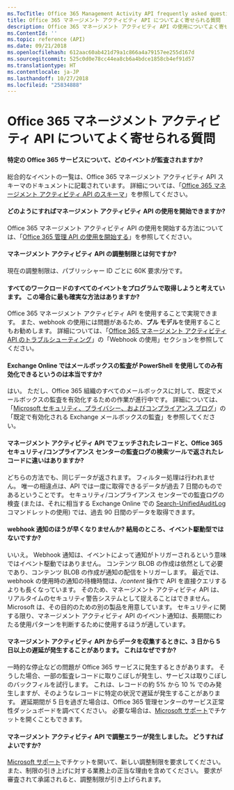 ```yaml
---
ms.TocTitle: Office 365 Management Activity API frequently asked questions
title: Office 365 マネージメント アクティビティ API についてよく寄せられる質問
description: Office 365 マネージメント アクティビティ API の使用についてよく寄せられる質問
ms.ContentId: ''
ms.topic: reference (API)
ms.date: 09/21/2018
ms.openlocfilehash: 612aac60ab421d79a1c866a4a79157ee255d167d
ms.sourcegitcommit: 525c0d0e78cc44ea8cb6a4bdce1858cb4ef91d57
ms.translationtype: HT
ms.contentlocale: ja-JP
ms.lasthandoff: 10/27/2018
ms.locfileid: "25834888"
---
```

# <a name="office-365-management-activity-api-frequently-asked-questions"></a>Office 365 マネージメント アクティビティ API についてよく寄せられる質問

#### <a name="what-events-are-audited-for-a-specific-office-365-service"></a>特定の Office 365 サービスについて、どのイベントが監査されますか?

総合的なイベントの一覧は、Office 365 マネージメント アクティビティ API スキーマのドキュメントに記載されています。 詳細については、「[Office 365 マネージメント アクティビティ API のスキーマ](office-365-management-activity-api-schema.md)」を参照してください。

#### <a name="how-do-i-onboard-to-the-management-activity-api"></a>どのようにすればマネージメント アクティビティ API の使用を開始できますか?

Office 365 マネージメント アクティビティ API の使用を開始する方法については、「[Office 365 管理 API の使用を開始する](get-started-with-office-365-management-apis.md)」を参照してください。
 
#### <a name="what-is-the-throttling-limit-for-the--management-activity-api"></a>マネージメント アクティビティ API の調整制限とは何ですか?

現在の調整制限は、パブリッシャー ID ごとに 60K 要求/分です。 

#### <a name="we-want-to-programmatically-capture-all-events-in-all-workloads-what-is-the-most-reliable-way-to-do-this"></a>すべてのワークロードのすべてのイベントをプログラムで取得しようと考えています。 この場合に最も確実な方法はありますか?

Office 365 マネージメント アクティビティ API を使用することで実現できます。 また、webhook の使用には問題があるため、**プル モデル**を使用することもお勧めします。 詳細については、「[Office 365 マネージメント アクティビティ API のトラブルシューティング](troubleshooting-the-office-365-management-activity-api.md#using-webhooks)」の「Webhook の使用」セクションを参照してください。

#### <a name="is-it-true-that-mailbox-auditing-in-exchange-online-can-only-be-enabled-by-using-powershell"></a>Exchange Online ではメールボックスの監査が PowerShell を使用してのみ有効化できるというのは本当ですか?

はい。 ただし、Office 365 組織のすべてのメールボックスに対して、既定でメールボックスの監査を有効化するための作業が進行中です。 詳細については、「[Microsoft セキュリティ、プライバシー、およびコンプライアンス ブログ](https://techcommunity.microsoft.com/t5/Security-Privacy-and-Compliance/Exchange-Mailbox-Auditing-will-be-enabled-by-default/ba-p/215171)」の「既定で有効化される Exchange メールボックスの監査」を参照してください。

#### <a name="are-there-any-differences-in-the-records-that-are-fetched-by-the-management-activity-api-versus-the-records-that-are-returned-by-using-the-audit-log-search-tool-in-the-office-365-security--compliance-center"></a>マネージメント アクティビティ API でフェッチされたレコードと、Office 365 セキュリティ/コンプライアンス センターの監査ログの検索ツールで返されたレコードに違いはありますか?

どちらの方法でも、同じデータが返されます。 フィルター処理は行われません。 唯一の相違点は、API では一度に取得できるデータが過去 7 日間のものであるということです。 セキュリティ/コンプライアンス センターでの監査ログの検査 (または、それに相当する Exchange Online での [Search-UnifiedAuditLog](https://docs.microsoft.com/powershell/module/exchange/policy-and-compliance-audit/search-unifiedauditlog) コマンドレットの使用) では、過去 90 日間のデータを取得できます。 
 
#### <a name="arent-webhook-notifications-more-immediate-after-all-arent-they-event-driven"></a>webhook 通知のほうが早くなりませんか? 結局のところ、イベント駆動型ではないですか?

いいえ。 Webhook 通知は、イベントによって通知がトリガーされるという意味ではイベント駆動ではありません。 コンテンツ BLOB の作成は依然として必要であり、コンテンツ BLOB の作成が通知の配信をトリガーします。 最近では、webhook の使用時の通知の待機時間は、*/content* 操作で API を直接クエリするよりも長くなっています。 そのため、マネージメント アクティビティ API は、リアルタイムのセキュリティ警告システムとして捉えることはできません。 Microsoft は、その目的のための別の製品を用意しています。 セキュリティに関する限り、マネージメント アクティビティ API のイベント通知は、長期間にわたる使用パターンを判断するために使用するほうが適しています。

#### <a name="when-pulling-the-data-from-the-management-activity-api-there-is-sometimes-a-delay-of-more-than-3-to-5-days-why-is-this"></a>マネージメント アクティビティ API からデータを収集するときに、3 日から 5 日以上の遅延が発生することがあります。 これはなぜですか?

一時的な停止などの問題が Office 365 サービスに発生するときがあります。 そうした場合、一部の監査レコードに取りこぼしが発生し、サービスは取りこぼしのバックフィルを試行します。 これは、レコードの約 5% から 10 % でのみ発生しますが、そのようなレコードに特定の状況で遅延が発生することがあります。 遅延期間が 5 日を過ぎた場合は、Office 365 管理センターのサービス正常性ダッシュボードを調べてください。 必要な場合は、[Microsoft サポート](https://support.office.com/article/contact-support-for-business-products-admin-help-32a17ca7-6fa0-4870-8a8d-e25ba4ccfd4b#ID0EAADAAA=online)でチケットを開くこともできます。

#### <a name="i-am-encountering-a-throttling-error-in-the-management-activity-api-what-should-i-do"></a>マネージメント アクティビティ API で調整エラーが発生しました。 どうすればよいですか?

[Microsoft サポート](https://support.office.com/article/contact-support-for-business-products-admin-help-32a17ca7-6fa0-4870-8a8d-e25ba4ccfd4b#ID0EAADAAA=online)でチケットを開いて、新しい調整制限を要求してください。また、制限の引き上げに対する業務上の正当な理由を含めてください。 要求が審査されて承諾されると、調整制限が引き上げられます。
